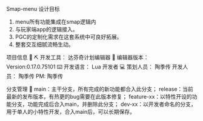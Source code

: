 Smap-menu
设计目标
1. menu所有功能集成在smap逻辑内
2. 与玩家端app的逻辑接入。
3. PGC的定制化需求在这套系统中可良好拓展。
4. 整套交互细腻流畅生动。

项目信息 📄
 ⛏️ 开发工具： 达芬奇计划编辑器
 🧩 编辑器版本：Version:0.17.0.75101
 ⌨️ 开发语言： Lua
 开发者 💻
 策划人员： 陶季传
 开发人员： 陶季传
 PM:  陶季传

 分支管理 👻
 main：主干分支，所有完成的新功能都合入此分支；
 release：当前最新的发布版本，有热更的bug需要在此版本修复；
 feature-xx：以特性开设的功能分支，功能完成后合入main，并删除此分支；
 dev-xx：以开发者命名的分支，用于单人的小特性开发，合入main后，可以长期保存。